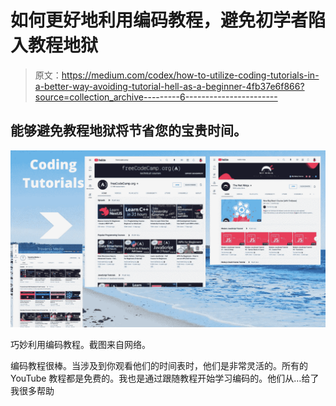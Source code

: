 # 如何更好地利用编码教程，避免初学者陷入教程地狱

> 原文：<https://medium.com/codex/how-to-utilize-coding-tutorials-in-a-better-way-avoiding-tutorial-hell-as-a-beginner-4fb37e6f866?source=collection_archive---------6----------------------->

## 能够避免教程地狱将节省您的宝贵时间。

![](img/d1a88714cb54d1c005fd9804b5d37eae.png)

巧妙利用编码教程。截图来自网络。

编码教程很棒。当涉及到你观看他们的时间表时，他们是非常灵活的。所有的 YouTube 教程都是免费的。我也是通过跟随教程开始学习编码的。他们从…给了我很多帮助